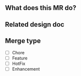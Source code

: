 ## What does this MR do?

<!-- Briefly describe what this MR is about. -->

## Related design doc

<!-- List related meego below. -->

## Merge type

- [ ] Chore
- [ ] Feature
- [ ] HotFix
- [ ] Enhancement
